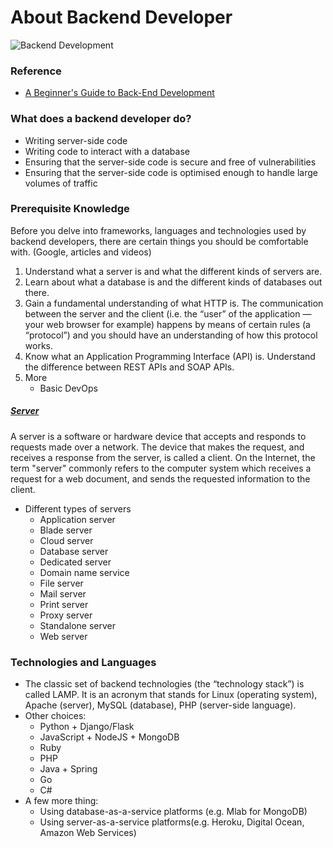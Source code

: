 # About Backend Developer

![Backend Development](./img/backend-dev.png)

### Reference
* [A Beginner's Guide to Back-End Development](https://www.upwork.com/hiring/development/a-beginners-guide-to-back-end-development/)

### What does a backend developer do?
* Writing server-side code
* Writing code to interact with a database
* Ensuring that the server-side code is secure and free of vulnerabilities
* Ensuring that the server-side code is optimised enough to handle large volumes of traffic

### Prerequisite Knowledge
Before you delve into frameworks, languages and technologies used by backend developers, there are certain things you should be comfortable with. (Google, articles and videos)
1. Understand what a server is and what the different kinds of servers are.
2. Learn about what a database is and the different kinds of databases out there.
3. Gain a fundamental understanding of what HTTP is. The communication between the server and the client (i.e. the “user” of the application — your web browser for example) happens by means of certain rules (a “protocol”) and you should have an understanding of how this protocol works.
4. Know what an Application Programming Interface (API) is. Understand the difference between REST APIs and SOAP APIs.
5. More
	* Basic DevOps

##### [Server](https://www.computerhope.com/jargon/s/server.htm)
A server is a software or hardware device that accepts and responds to requests made over a network. The device that makes the request, and receives a response from the server, is called a client. On the Internet, the term "server" commonly refers to the computer system which receives a request for a web document, and sends the requested information to the client.

* Different types of servers
	* Application server
	* Blade server
	* Cloud server
	* Database server
	* Dedicated server
	* Domain name service
	* File server
	* Mail server
	* Print server
	* Proxy server
	* Standalone server
	* Web server

### Technologies and Languages
* The classic set of backend technologies (the “technology stack”) is called LAMP. It is an acronym that stands for Linux (operating system), Apache (server), MySQL (database), PHP (server-side language).
* Other choices:
	* Python + Django/Flask
	* JavaScript + NodeJS + MongoDB
	* Ruby
	* PHP
	* Java + Spring
	* Go
	* C#
* A few more thing:
	* Using database-as-a-service platforms (e.g. Mlab for MongoDB)
	* Using server-as-a-service platforms(e.g. Heroku, Digital Ocean, Amazon Web Services)
